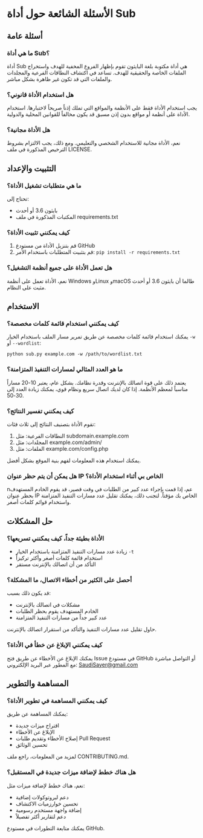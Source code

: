 # الأسئلة الشائعة حول أداة Sub

## أسئلة عامة

### ما هي أداة Sub؟

أداة Sub هي أداة مكتوبة بلغة البايثون تقوم بإظهار الفروع المخفية للهدف واستخراج الملفات الخاصة والحقيقية للهدف. تساعد في اكتشاف النطاقات الفرعية والمجلدات والملفات التي قد تكون غير ظاهرة بشكل مباشر.

### هل استخدام الأداة قانوني؟

يجب استخدام الأداة فقط على الأنظمة والمواقع التي تملك إذناً صريحاً لاختبارها. استخدام الأداة على أنظمة أو مواقع بدون إذن مسبق قد يكون مخالفاً للقوانين المحلية والدولية.

### هل الأداة مجانية؟

نعم، الأداة مجانية للاستخدام الشخصي والتعليمي. ومع ذلك، يجب الالتزام بشروط الترخيص المذكورة في ملف LICENSE.

## التثبيت والإعداد

### ما هي متطلبات تشغيل الأداة؟

تحتاج إلى:
- بايثون 3.6 أو أحدث
- المكتبات المذكورة في ملف requirements.txt

### كيف يمكنني تثبيت الأداة؟

1. قم بتنزيل الأداة من مستودع GitHub
2. قم بتثبيت المتطلبات باستخدام الأمر: `pip install -r requirements.txt`

### هل تعمل الأداة على جميع أنظمة التشغيل؟

نعم، الأداة تعمل على أنظمة Windows وLinux وmacOS طالما أن بايثون 3.6 أو أحدث مثبت على النظام.

## الاستخدام

### كيف يمكنني استخدام قائمة كلمات مخصصة؟

يمكنك استخدام قائمة كلمات مخصصة عن طريق تمرير مسار الملف باستخدام الخيار `-w` أو `--wordlist`:

```
python sub.py example.com -w /path/to/wordlist.txt
```

### ما هو العدد المثالي لمسارات التنفيذ المتزامنة؟

يعتمد ذلك على قوة اتصالك بالإنترنت وقدرة نظامك. بشكل عام، يعتبر 10-20 مساراً مناسباً لمعظم الأنظمة. إذا كان لديك اتصال سريع ونظام قوي، يمكنك زيادة العدد إلى 30-50.

### كيف يمكنني تفسير النتائج؟

تقوم الأداة بتصنيف النتائج إلى ثلاث فئات:
1. النطاقات الفرعية: مثل subdomain.example.com
2. المجلدات: مثل example.com/admin/
3. الملفات: مثل example.com/config.php

يمكنك استخدام هذه المعلومات لفهم بنية الموقع بشكل أفضل.

### هل يمكن أن يتم حظر عنوان IP الخاص بي أثناء استخدام الأداة؟

nعم، إذا قمت بإجراء عدد كبير من الطلبات في وقت قصير، قد يقوم الخادم المستهدف بحظر عنوان IP الخاص بك مؤقتاً. لتجنب ذلك، يمكنك تقليل عدد مسارات التنفيذ المتزامنة واستخدام قوائم كلمات أصغر.

## حل المشكلات

### الأداة بطيئة جداً، كيف يمكنني تسريعها؟

- زيادة عدد مسارات التنفيذ المتزامنة باستخدام الخيار `-t`
- استخدام قائمة كلمات أصغر وأكثر تركيزاً
- التأكد من أن اتصالك بالإنترنت مستقر

### أحصل على الكثير من أخطاء الاتصال، ما المشكلة؟

قد يكون ذلك بسبب:
- مشكلات في اتصالك بالإنترنت
- الخادم المستهدف يقوم بحظر الطلبات
- عدد كبير جداً من مسارات التنفيذ المتزامنة

حاول تقليل عدد مسارات التنفيذ والتأكد من استقرار اتصالك بالإنترنت.

### كيف يمكنني الإبلاغ عن خطأ في الأداة؟

يمكنك الإبلاغ عن الأخطاء عن طريق فتح Issue في مستودع GitHub أو التواصل مباشرة مع المطور عبر البريد الإلكتروني: SaudiSayer@gmail.com

## المساهمة والتطوير

### كيف يمكنني المساهمة في تطوير الأداة؟

يمكنك المساهمة عن طريق:
- اقتراح ميزات جديدة
- الإبلاغ عن الأخطاء
- إصلاح الأخطاء وتقديم طلبات Pull Request
- تحسين الوثائق

لمزيد من المعلومات، راجع ملف CONTRIBUTING.md.

### هل هناك خطط لإضافة ميزات جديدة في المستقبل؟

نعم، هناك خطط لإضافة ميزات مثل:
- دعم لبروتوكولات إضافية
- تحسين خوارزميات الاكتشاف
- إضافة واجهة مستخدم رسومية
- دعم لتقارير أكثر تفصيلاً

يمكنك متابعة التطورات في مستودع GitHub.